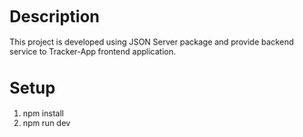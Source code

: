 # Description

This project is developed using JSON Server package and provide backend service to Tracker-App frontend application.

# Setup

1. npm install
2. npm run dev
